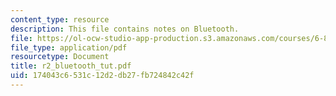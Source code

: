 ```yaml
---
content_type: resource
description: This file contains notes on Bluetooth.
file: https://ol-ocw-studio-app-production.s3.amazonaws.com/courses/6-883-pervasive-human-centric-computing-sma-5508-spring-2006/174043c6531c12d2db27fb724842c42f_r2_bluetooth_tut.pdf
file_type: application/pdf
resourcetype: Document
title: r2_bluetooth_tut.pdf
uid: 174043c6-531c-12d2-db27-fb724842c42f
---
```

